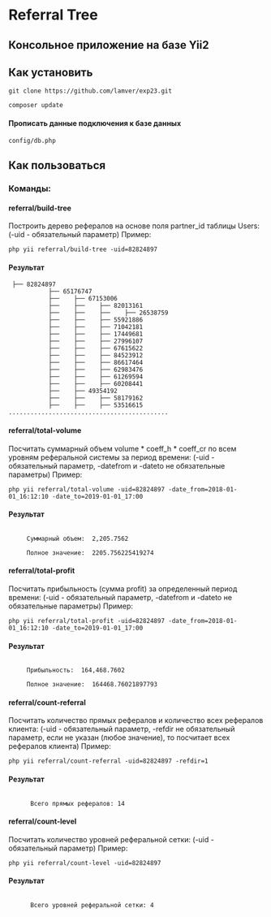 # Referral Tree

## Консольное приложение на базе Yii2

## Как установить

```
git clone https://github.com/lamver/exp23.git
```

```
composer update
```

#### Прописать данные подключения к базе данных

```
config/db.php
```

## Как пользоваться 
### Команды:

#### referral/build-tree
Построить дерево рефералов на основе поля partner_id таблицы Users:
(-uid - обязательный параметр) Пример:

```
php yii referral/build-tree -uid=82824897
```

#### Результат

```
 ├── 82824897
           ├── 65176747
           ├──    ├── 67153006
           ├──    ├──    ├── 82013161
           ├──    ├──    ├──    ├── 26538759
           ├──    ├──    ├── 55921886
           ├──    ├──    ├── 71042181
           ├──    ├──    ├── 17449681
           ├──    ├──    ├── 27996107
           ├──    ├──    ├── 67615622
           ├──    ├──    ├── 84523912
           ├──    ├──    ├── 86617464
           ├──    ├──    ├── 62983476
           ├──    ├──    ├── 61269594
           ├──    ├──    ├── 60208441
           ├──    ├── 49354192
           ├──    ├──    ├── 58179162
           ├──    ├──    ├── 53516615
............................................
```


#### referral/total-volume
Посчитать суммарный объем volume * coeff_h * coeff_cr по всем уровням реферальной системы за период времени:
(-uid - обязательный параметр, -datefrom и -dateto не обязательные параметры) Пример:

```
php yii referral/total-volume -uid=82824897 -date_from=2018-01-01_16:12:10 -date_to=2019-01-01_17:00
```

#### Результат 
```

     Суммарный объем:  2,205.7562

     Полное значение:  2205.756225419274

```

#### referral/total-profit
Посчитать прибыльность (сумма profit) за определенный период времени:
(-uid - обязательный параметр, -datefrom и -dateto не обязательные параметры) Пример:

```
php yii referral/total-profit -uid=82824897 -date_from=2018-01-01_16:12:10 -date_to=2019-01-01_17:00
```

#### Результат 
```

     Прибыльность:  164,468.7602

     Полное значение:  164468.76021897793

```

#### referral/count-referral
Посчитать количество прямых рефералов и количество всех рефералов клиента:
(-uid - обязательный параметр, -refdir не обязательный параметр, если не указан (любое значение), то посчитает всех рефералов клиента) Пример:

```
php yii referral/count-referral -uid=82824897 -refdir=1
```

#### Результат 
```

      Всего прямых рефералов: 14

```

#### referral/count-level
Посчитать количество уровней реферальной сетки:
(-uid - обязательный параметр) Пример:

```
php yii referral/count-level -uid=82824897
```

#### Результат 
```

      Всего уровней реферальной сетки: 4

```